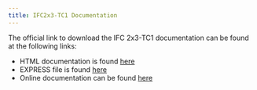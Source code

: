 ```yaml
---
title: IFC2x3-TC1 Documentation
---
```

<p>The official link to download the IFC 2x3-TC1 documentation can be found at the following links:</p>

<ul>
  <li>HTML documentation is found <a href="http://www.buildingsmart-tech.org/downloads/ifc/ifc2x3tc/IFC2x3_TC1_HTML_distribution-pset_errata.zip">here</a></li>
  <li>EXPRESS file is found <a href="http://www.buildingsmart-tech.org/downloads/ifc/ifc2x3tc/IFC2X3_TC1_EXPRESS_longform.zip">here</a></li>
  <li>Online documentation can be found <a href="http://www.buildingsmart-tech.org/ifc/IFC2x3/TC1/html/index.html">here</a></li>
</ul>